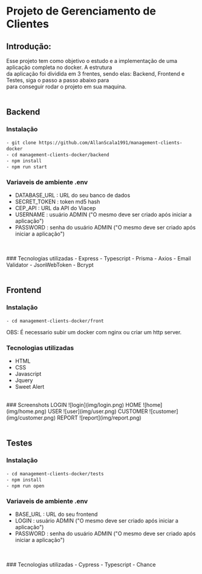 # Projeto de Gerenciamento de Clientes

## Introdução:
Esse projeto tem como objetivo o estudo e a implementação de uma aplicação completa no docker. A estrutura <br /> da aplicação foi dividida em 3 frentes, sendo elas: Backend, Frontend e Testes, siga o passo a passo abaixo para <br /> para conseguir rodar o projeto em sua maquina.
<br />
<br />

## Backend
### Instalação
    - git clone https://github.com/AllanScala1991/management-clients-docker
    - cd management-clients-docker/backend
    - npm install
    - npm run start

### Variaveis de ambiente .env
- DATABASE_URL : URL do seu banco de dados
- SECRET_TOKEN : token md5 hash
- CEP_API : URL da API do Viacep
- USERNAME : usuário ADMIN ("O mesmo deve ser criado após iniciar a aplicação")
- PASSWORD : senha do usuário ADMIN ("O mesmo deve ser criado após iniciar a aplicação")
<br />
<br />
### Tecnologias utilizadas
- Express
- Typescript
- Prisma
- Axios
- Email Validator
- JsonWebToken
- Bcrypt
<br />
<br />

## Frontend
### Instalação
    - cd management-clients-docker/front
OBS: É necessario subir um docker com nginx ou criar um http server.
<br />
### Tecnologias utilizadas
- HTML
- CSS
- Javascript
- Jquery
- Sweet Alert
<br />
### Screenshots
LOGIN
![login](img/login.png)
HOME
![home](img/home.png)
USER
![user](img/user.png)
CUSTOMER
![customer](img/customer.png)
REPORT
![report](img/report.png)
<br />
<br />

## Testes
### Instalação
    - cd management-clients-docker/tests
    - npm install
    - npm run open

### Variaveis de ambiente .env
- BASE_URL : URL do seu frontend
- LOGIN : usuário ADMIN ("O mesmo deve ser criado após iniciar a aplicação")
- PASSWORD : senha do usuário ADMIN ("O mesmo deve ser criado após iniciar a aplicação")
<br />
<br />
### Tecnologias utilizadas
- Cypress
- Typescript
- Chance
<br />
<br />